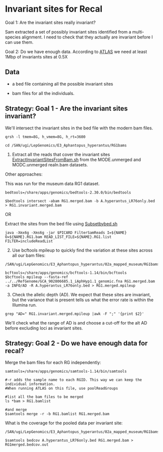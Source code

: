 # Invariant sites for Recal

Goal 1: Are the invariant sites really invariant? 

Sam extracted a set of possibly invariant sites identified from a multi-species alignment. I need to check that they actually are invariant before I can use them. 

Goal 2: Do we have enough data. According to [ATLAS](https://bitbucket.org/wegmannlab/atlas/wiki/Sequence%20Data%20Processing%20Tools%3A%20recal) we need at least 1Mbp of invariants sites at 0.5X


## Data

- a bed file containing all the possible invariant sites

- bam files for all the individuals. 



## Strategy: Goal 1 - Are the invariant sites invariant?

We'll intersect the invariant sites in the bed file with the modern bam files. 

```
qrsh -l tmem=8G, h_vmem=8G, h_rt=3600

cd /SAN/ugi/LepGenomics/E3_Aphantopus_hyperantus/RG1bams

```


1. Extract all the reads that cover the invariant sites [ExtractInvariantSitesFromBam.sh](https://github.com/alexjvr1/VelocityUCL/blob/main/ATLAS/Scripts/ExtractInvariantSitesFromBam.sh) from the MODE.unmerged and MODC.unmerged realn.bam datasets. 


Other approaches: 

This was run for the museum data RG1 dataset. 
```
bedtools=/share/apps/genomics/bedtools-2.30.0/bin/bedtools

$bedtools intersect -abam RG1.merged.bam -b A.hyperantus_LR76only.bed > RG1.invariant.merged.bam
```


OR

Extract the sites from the bed file using [Subsetbybed.sh]() 
```
java -Xmx6g -Xms6g -jar $PICARD FilterSamReads I=${NAME} O=${NAME}.RG1.bam READ_LIST_FILE=${NAME}.RG1.list FILTER=includeReadList

```




2. Use bcftools mpileup to quickly find the variation at these sites across all our bam files: 

```
/SAN/ugi/LepGenomics/E3_Aphantopus_hyperantus/02a_mapped_museum/RG1bams

bcftools=/share/apps/genomics/bcftools-1.14/bin/bcftools
$bcftools mpileup --fasta-ref ../../RefGenome/GCA_902806685.1_iAphHyp1.1_genomic.fna RG1.merged.bam -a INFO/AD -R A.hyperantus_LR76only.bed > RG1.merged.mpileup 
```


3. Check the allelic depth (AD). We expect that these sites are invariant, but the variance that is present tells us what the error rate is within the Illumina run. 
```
grep "AD=" RG1.invariant.merged.mpileup |awk -F ";" '{print $2}'
```

We'll check what the range of AD is and choose a cut-off for the alt AD before excluding loci as invariant sites. 




## Strategy: Goal 2 - Do we have enough data for recal? 


Merge the bam files for each RG independently: 

```
samtools=/share/apps/genomics/samtools-1.14/bin/samtools

#-r adds the sample name to each RGID. This way we can keep the individual information. 
#When running ATLAS on this file, use poolReadGroups

#list all the bam files to be merged
ls *bam > RG1.bamlist  

#and merge
$samtools merge -r -b RG1.bamlist RG1.merged.bam
```


What is the coverage for the pooled data per invariant site: 
```
/SAN/ugi/LepGenomics/E3_Aphantopus_hyperantus/02a_mapped_museum/RG1bams

$samtools bedcov A.hyperantus_LR76only.bed RG1.merged.bam > RG1merged.bedcov.out
```





